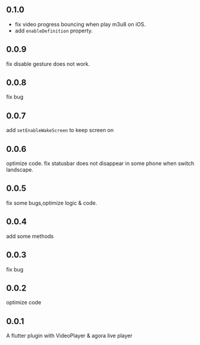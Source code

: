 ## 0.1.0
- fix video progress bouncing when play m3u8 on iOS. 
- add `enableDefinition` property.
## 0.0.9
fix disable gesture does not work.
## 0.0.8
fix bug
## 0.0.7
add `setEnableWakeScreen` to keep screen on
## 0.0.6
optimize code. fix statusbar does not disappear in some phone when switch landscape.
## 0.0.5
fix some bugs,optimize logic & code.
## 0.0.4
add some methods
## 0.0.3
fix bug
## 0.0.2 
optimize code
## 0.0.1
A flutter plugin with VideoPlayer & agora live player
